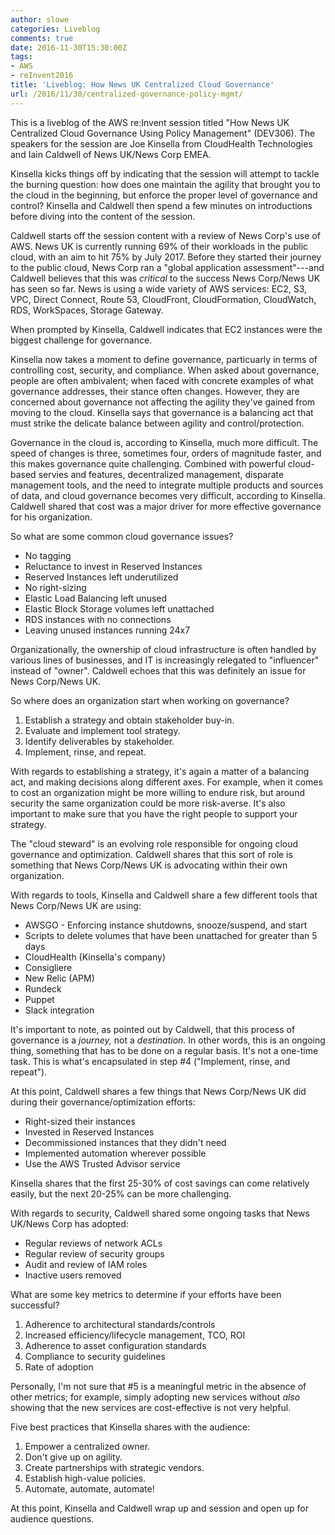 ```yaml
---
author: slowe
categories: Liveblog
comments: true
date: 2016-11-30T15:30:00Z
tags:
- AWS
- reInvent2016
title: 'Liveblog: How News UK Centralized Cloud Governance'
url: /2016/11/30/centralized-governance-policy-mgmt/
---
```


This is a liveblog of the AWS re:Invent session titled "How News UK Centralized Cloud Governance Using Policy Management" (DEV306). The speakers for the session are Joe Kinsella from CloudHealth Technologies and Iain Caldwell of News UK/News Corp EMEA.

Kinsella kicks things off by indicating that the session will attempt to tackle the burning question: how does one maintain the agility that brought you to the cloud in the beginning, but enforce the proper level of governance and control? Kinsella and Caldwell then spend a few minutes on introductions before diving into the content of the session.

Caldwell starts off the session content with a review of News Corp's use of AWS. News UK is currently running 69% of their workloads in the public cloud, with an aim to hit 75% by July 2017. Before they started their journey to the public cloud, News Corp ran a "global application assessment"---and Caldwell believes that this was _critical_ to the success News Corp/News UK has seen so far. News is using a wide variety of AWS services: EC2, S3, VPC, Direct Connect, Route 53, CloudFront, CloudFormation, CloudWatch, RDS, WorkSpaces, Storage Gateway.

When prompted by Kinsella, Caldwell indicates that EC2 instances were the biggest challenge for governance.

Kinsella now takes a moment to define governance, particuarly in terms of controlling cost, security, and compliance. When asked about governance, people are often ambivalent; when faced with concrete examples of what governance addresses, their stance often changes. However, they are concerned about governance not affecting the agility they've gained from moving to the cloud. Kinsella says that governance is a balancing act that must strike the delicate balance between agility and control/protection.

Governance in the cloud is, according to Kinsella, much more difficult. The speed of changes is three, sometimes four, orders of magnitude faster, and this makes governance quite challenging. Combined with powerful cloud-based servies and features, decentralized management, disparate management tools, and the need to integrate multiple products and sources of data, and cloud governance becomes very difficult, according to Kinsella. Caldwell shared that cost was a major driver for more effective governance for his organization.

So what are some common cloud governance issues?

* No tagging
* Reluctance to invest in Reserved Instances
* Reserved Instances left underutilized
* No right-sizing
* Elastic Load Balancing left unused
* Elastic Block Storage volumes left unattached
* RDS instances with no connections
* Leaving unused instances running 24x7

Organizationally, the ownership of cloud infrastructure is often handled by various lines of businesses, and IT is increasingly relegated to "influencer" instead of "owner". Caldwell echoes that this was definitely an issue for News Corp/News UK.

So where does an organization start when working on governance?

1. Establish a strategy and obtain stakeholder buy-in.
2. Evaluate and implement tool strategy.
3. Identify deliverables by stakeholder.
4. Implement, rinse, and repeat.

With regards to establishing a strategy, it's again a matter of a balancing act, and making decisions along different axes. For example, when it comes to cost an organization might be more willing to endure risk, but around security the same organization could be more risk-averse. It's also important to make sure that you have the right people to support your strategy.

The "cloud steward" is an evolving role responsible for ongoing cloud governance and optimization. Caldwell shares that this sort of role is something that News Corp/News UK is advocating within their own organization.

With regards to tools, Kinsella and Caldwell share a few different tools that News Corp/News UK are using:

* AWSGO - Enforcing instance shutdowns, snooze/suspend, and start
* Scripts to delete volumes that have been unattached for greater than 5 days
* CloudHealth (Kinsella's company)
* Consigliere
* New Relic (APM)
* Rundeck
* Puppet
* Slack integration

It's important to note, as pointed out by Caldwell, that this process of governance is a _journey,_ not a _destination._ In other words, this is an ongoing thing, something that has to be done on a regular basis. It's not a one-time task. This is what's encapsulated in step #4 ("Implement, rinse, and repeat").

At this point, Caldwell shares a few things that News Corp/News UK did during their governance/optimization efforts:

* Right-sized their instances
* Invested in Reserved Instances
* Decommissioned instances that they didn't need
* Implemented automation wherever possible
* Use the AWS Trusted Advisor service

Kinsella shares that the first 25-30% of cost savings can come relatively easily, but the next 20-25% can be more challenging.

With regards to security, Caldwell shared some ongoing tasks that News UK/News Corp has adopted:

* Regular reviews of network ACLs
* Regular review of security groups
* Audit and review of IAM roles
* Inactive users removed

What are some key metrics to determine if your efforts have been successful?

1. Adherence to architectural standards/controls
2. Increased efficiency/lifecycle management, TCO, ROI
3. Adherence to asset configuration standards
4. Compliance to security guidelines
5. Rate of adoption

Personally, I'm not sure that #5 is a meaningful metric in the absence of other metrics; for example, simply adopting new services without _also_ showing that the new services are cost-effective is not very helpful.

Five best practices that Kinsella shares with the audience:

1. Empower a centralized owner.
2. Don't give up on agility.
3. Create partnerships with strategic vendors.
4. Establish high-value policies.
5. Automate, automate, automate!

At this point, Kinsella and Caldwell wrap up and session and open up for audience questions.
